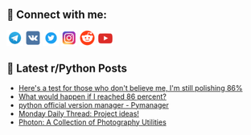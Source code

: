 ## 🔎 Connect with me:
[<img src="https://github.com/bullbesh/bullbesh/blob/main/images/Telegram.png" width="32" height="32" />](https://t.me/bullbesh)
[<img src="https://github.com/bullbesh/bullbesh/blob/main/images/VK.png" width="32" height="32" />](https://vk.com/bullbesh)
[<img src="https://github.com/bullbesh/bullbesh/blob/main/images/Twitter.png" width="32" height="32" />](https://twitter.com/bullbesh1)
[<img src="https://github.com/bullbesh/bullbesh/blob/main/images/Instagram.png" width="32" height="32" />](https://www.instagram.com/bullbesh)
[<img src="https://github.com/bullbesh/bullbesh/blob/main/images/Reddit.png" width="32" height="32" />](https://www.reddit.com/user/bullbesh)
[<img src="https://github.com/bullbesh/bullbesh/blob/main/images/YouTube.png" width="32" height="32" />](https://www.youtube.com/channel/UCtfjRs6uzgq5mfm8S06WTcg)

## 📕 Latest r/Python Posts
<!-- BLOG-POST-LIST:START -->
- [Here&#39;s a test for those who don&#39;t believe me, I&#39;m still polishing 86%](https://www.reddit.com/r/Python/comments/1lzcajx/heres_a_test_for_those_who_dont_believe_me_im/)
- [What would happen if I reached 86 percent?](https://www.reddit.com/r/Python/comments/1lz94mk/what_would_happen_if_i_reached_86_percent/)
- [python official version manager - Pymanager](https://www.reddit.com/r/Python/comments/1lz86lm/python_official_version_manager_pymanager/)
- [Monday Daily Thread: Project ideas!](https://www.reddit.com/r/Python/comments/1lz7thr/monday_daily_thread_project_ideas/)
- [Photon: A Collection of Photography Utilities](https://www.reddit.com/r/Python/comments/1lz0dwz/photon_a_collection_of_photography_utilities/)
<!-- BLOG-POST-LIST:END -->
